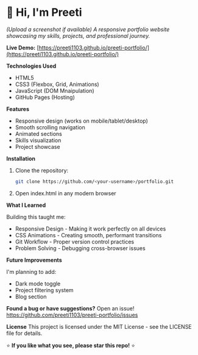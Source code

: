 # 👋 Hi, I'm Preeti
*(Upload a screenshot if available)*
*A responsive portfolio website showcasing my skills, projects, and professional journey.*

**Live Demo:** [https://preeti1103.github.io/preeti-portfolio/](https://preeti1103.github.io/preeti-portfolio/)

**Technologies Used**
- HTML5
- CSS3 (Flexbox, Grid, Animations)
- JavaScript (DOM Mnaipulation)
- GitHub Pages (Hosting)

**Features**
- Responsive design (works on mobile/tablet/desktop)
- Smooth scrolling navigation
- Animated sections
- Skills visualization
- Project showcase

**Installation**
1. Clone the repository:
   ```bash
   git clone https://github.com/<your-username>/portfolio.git
2. Open index.html in any modern browser

**What I Learned**

Building this taught me:
- Responsive Design - Making it work perfectly on all devices
- CSS Animations - Creating smooth, performant transitions
- Git Workflow - Proper version control practices
- Problem Solving - Debugging cross-browser issues

**Future Improvements**

I'm planning to add:
- Dark mode toggle
- Project filtering system
- Blog section

**Found a bug or have suggestions?** Open an issue!
https://github.com/preeti1103/preeti-portfolio/issues

**License**
This project is licensed under the MIT License - see the LICENSE file for details.

⭐ **If you like what you see, please star this repo!** ⭐  
